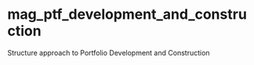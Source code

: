 # mag_ptf_development_and_construction
Structure approach to Portfolio Development and Construction 
